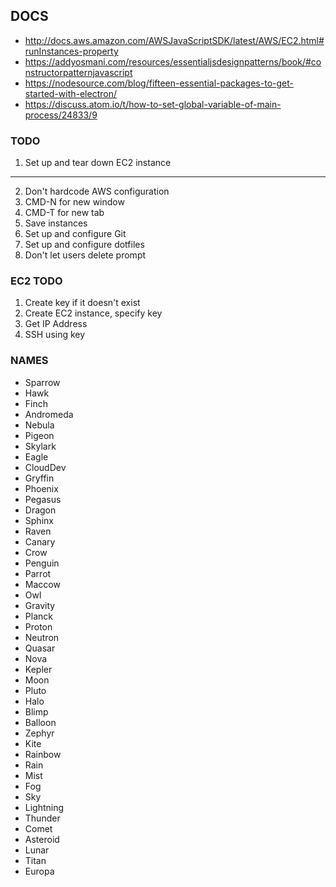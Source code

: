 ## DOCS

- http://docs.aws.amazon.com/AWSJavaScriptSDK/latest/AWS/EC2.html#runInstances-property
- https://addyosmani.com/resources/essentialjsdesignpatterns/book/#constructorpatternjavascript
- https://nodesource.com/blog/fifteen-essential-packages-to-get-started-with-electron/
- https://discuss.atom.io/t/how-to-set-global-variable-of-main-process/24833/9

### TODO

1. Set up and tear down EC2 instance

---

2. Don't hardcode AWS configuration
3. CMD-N for new window
4. CMD-T for new tab
5. Save instances  
6. Set up and configure Git
7. Set up and configure dotfiles
8. Don't let users delete prompt

### EC2 TODO

1. Create key if it doesn't exist
2. Create EC2 instance, specify key
3. Get IP Address
4. SSH using key

### NAMES

- Sparrow
- Hawk
- Finch
- Andromeda
- Nebula
- Pigeon
- Skylark
- Eagle
- CloudDev
- Gryffin
- Phoenix
- Pegasus
- Dragon
- Sphinx
- Raven
- Canary
- Crow
- Penguin
- Parrot
- Maccow
- Owl
- Gravity
- Planck
- Proton
- Neutron
- Quasar
- Nova
- Kepler
- Moon
- Pluto
- Halo
- Blimp
- Balloon
- Zephyr
- Kite
- Rainbow
- Rain
- Mist
- Fog
- Sky
- Lightning
- Thunder
- Comet
- Asteroid
- Lunar
- Titan
- Europa
